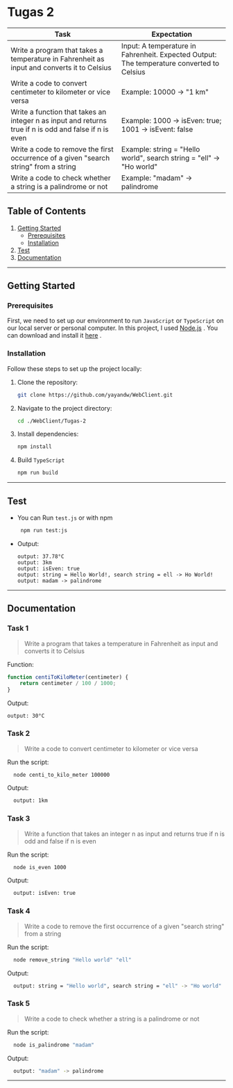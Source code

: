 # Tugas 2
| Task                                                                                                  | Expectation                                                                               |
|-------------------------------------------------------------------------------------------------------|-------------------------------------------------------------------------------------------|
| Write a program that takes a temperature in Fahrenheit as input and converts it to Celsius            | Input: A temperature in Fahrenheit. Expected Output: The temperature converted to Celsius |
| Write a code to convert centimeter to kilometer or vice versa                                         | Example: 10000 -> "1 km"                                                                  |
| Write a function that takes an integer n as input and returns true if n is odd and false if n is even | Example: 1000 -> isEven: true; 1001 -> isEvent: false                                     |
| Write a code to remove the first occurrence of a given "search string" from a string                  | Example: string = "Hello world", search string = "ell" -> "Ho world"                      |
| Write a code to check whether a string is a palindrome or not                                         | Example: "madam" -> palindrome                                                            |


## Table of Contents

1. [Getting Started](#getting-started)
    - [Prerequisites](#prerequisites)
    - [Installation](#installation)
2. [Test](#test)
3. [Documentation](#documentation)

---

## Getting Started

### Prerequisites
First, we need to set up our environment to run `JavaScript` or `TypeScript` on our local server or personal computer. In this project, I used [Node.js](https://nodejs.org/en) . You can download and install it [here](https://nodejs.org/en/download) .


### Installation

Follow these steps to set up the project locally:

1. Clone the repository:
   ```bash
   git clone https://github.com/yayandw/WebClient.git
   ```
2. Navigate to the project directory:
   ```bash
   cd ./WebClient/Tugas-2
   ```
3. Install dependencies:
   ```bash
   npm install
   ```
4. Build `TypeScript`
   ```bash
   npm run build
   ```
   
---

## Test
- You can Run `test.js` or with npm
   ```bash
    npm run test:js
   ```
- Output:
   ```text
   output: 37.78°C
   output: 3km
   output: isEven: true
   output: string = Hello World!, search string = ell -> Ho World!
   output: madam -> palindrome
   ```
---

## Documentation
### Task 1
> Write a program that takes a temperature in Fahrenheit as input and converts it to Celsius

Function:
```typescript
function centiToKiloMeter(centimeter) {
    return centimeter / 100 / 1000;
}
```

Output:
```text
output: 30°C
```

### Task 2
> Write a code to convert centimeter to kilometer or vice versa

Run the script:
```bash
  node centi_to_kilo_meter 100000
```

Output:
```bash
  output: 1km
```

### Task 3
> Write a function that takes an integer n as input and returns true if n is odd and false if n is even

Run the script:
```bash
  node is_even 1000
```

Output:
```bash
  output: isEven: true
```

### Task 4
> Write a code to remove the first occurrence of a given "search string" from a string

Run the script:
```bash
  node remove_string "Hello world" "ell"
```

Output:
```bash
  output: string = "Hello world", search string = "ell" -> "Ho world"
```

### Task 5
> Write a code to check whether a string is a palindrome or not

Run the script:
```bash
  node is_palindrome "madam"
```

Output:
```bash
  output: "madam" -> palindrome
```
---
